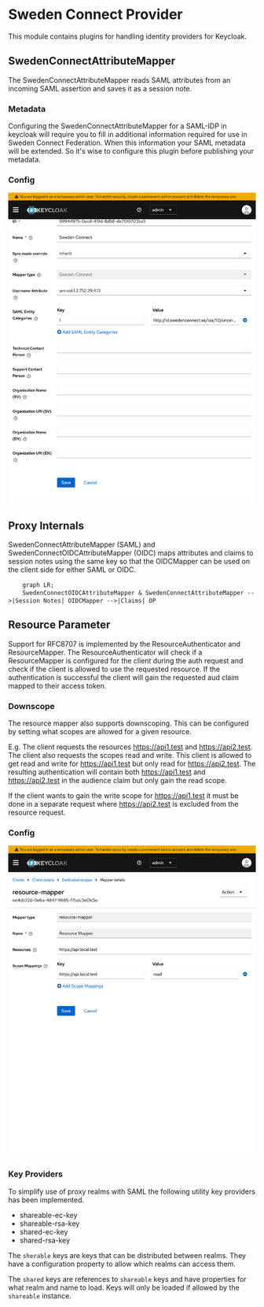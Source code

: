 # Sweden Connect Provider

This module contains plugins for handling identity providers for Keycloak.

## SwedenConnectAttributeMapper
The SwedenConnectAttributeMapper reads SAML attributes from an incoming SAML assertion and saves it as a session note.

### Metadata

Configuring the SwedenConnectAttributeMapper for a SAML-IDP in keycloak will require you to fill in additional information required for use in Sweden 
Connect Federation. When this information your SAML metadata will be extended. So it's wise to configure this plugin before publishing your metadata. 

### Config

![example-config](images/example-mapper-config.png)

## Proxy Internals

SwedenConnectAttributeMapper (SAML) and SwedenConnectOIDCAttributeMapper (OIDC) maps attributes and claims to session notes using the same key so that the 
OIDCMapper can be used on the client side for either SAML or OIDC. 


```mermaid
    graph LR;
    SwedenConnectOIDCAttributeMapper & SwedenConnectAttributeMapper -->|Session Notes| OIDCMapper -->|Claims| OP
```

## Resource Parameter
Support for RFC8707 is implemented by the ResourceAuthenticator and ResourceMapper.
The ResourceAuthenticator will check if a ResourceMapper is configured for the client during the auth request and check if the client is allowed to use the 
requested resource. If the authentication is successful the client will gain the requested aud claim mapped to their access token.

### Downscope
The resource mapper also supports downscoping.
This can be configured by setting what scopes are allowed for a given resource.

E.g.
The client requests the resources https://api1.test and https://api2.test.
The client also requests the scopes read and write.
This client is allowed to get read and write for https://api1.test but only read for https://api2.test.
The resulting authentication will contain both https://api1.test and https://api2.test in the audience claim but only gain the read scope.

If the client wants to gain the write scope for https://api1.test it must be done in a separate request where https://api2.test is excluded from the 
resource request.

### Config

![](images/resource-mapper-example.png)


### Key Providers

To simplify use of proxy realms with SAML the following utility key providers has been implemented.
- shareable-ec-key
- shareable-rsa-key
- shared-ec-key
- shared-rsa-key

The `sherable` keys are keys that can be distributed between realms.
They have a configuration property to allow which realms can access them.

The `shared` keys are references to `shareable` keys and have properties for what realm and name to load.
Keys will only be loaded if allowed by the `shareable` instance.